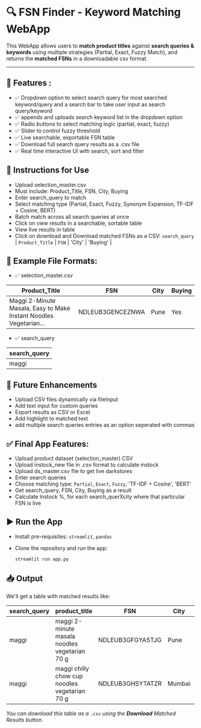 # 🔍 FSN Finder - Keyword Matching WebApp

This WebApp allows users to **match product titles** against **search queries & keywords** using multiple strategies (Partial, Exact, Fuzzy Match), and returns the **matched FSNs** in a downloadable csv format.

---

## 🎯 Features :

  - ✅ Dropdown option to select search query for most searched keyword/query and a search bar to take user input as search query/keyword
  - ✅ appends and uploads search keyword list in the dropdown option
  - ✅ Radio buttons to select matching logic (partial, exact, fuzzy)
  - ✅ Slider to control fuzzy threshold
  - ✅ Live searchable, exportable FSN table
  - ✅ Download full search query results as a .csv file
  - ✅ Real time interactive UI with search, sort and filter

## 📝 Instructions for Use

- Upload selection_master.csv
- Must include: Product_Title, FSN, City, Buying
- Enter search_query to match
- Select matching type (Partial, Exact, Fuzzy, Synonym Expansion, TF-IDF + Cosine, BERT)
- Batch match across all search queries at once
- Click on view results in a searchable, sortable table
- View live results in table
- Click on download and Download matched FSNs as a CSV: `search_query` | `Product_Title` | `FSN` | 'City' | 'Buying' |

## 📁 Example File Formats:

- ✅ selection_master.csv

| Product_Title |	FSN | City | Buying |
| ---------| ------|-------| --------|
| Maggi 2-Minute Masala, Easy to Make Instant Noodles Vegetarian... |	NDLEUB3GENCEZNWA | Pune | Yes

- ✅ search_query

| search_query|
| -----|
| maggi |

## 🔄 Future Enhancements

- Upload CSV files dynamically via fileInput
- Add text input for custom queries
- Export results as CSV or Excel
- Add highlight to matched text
- add multiple search queries entries as an option seperated with commas

## ✅ Final App Features:

- Upload product dataset (selection_master) CSV
- Upload instock_new file in .csv format to calculate instock
- Upload ds_master.csv file to get live darkstores
- Enter search queries 
- Choose matching type: `Partial`, `Exact`, `Fuzzy`, 'TF-IDF + Cosine', 'BERT'
- Get search_query, FSN, City, Buying as a result
- Calculate Instock %, for each search_querXcity where that particular FSN is live 

## ▶️ Run the App

- Install pre-requisites: `streamlit`, `pandas`
- Clone the repository and run the app:

    ```python
    streamlit run app.py
    ```
## 📥 Output

We'll get a table with matched results like:

| search_query |	product_title |	FSN | City | Buying |
| ----------| ----------------| ---------| -----|-----|
| maggi	| maggi 2-minute masala noodles vegetarian 70 g	| NDLEUB3GFGYA5TJG | Pune | Yes
| maggi	| maggi chilly chow cup noodles vegetarian 70 g	| NDLEUB3GHSYTATZR | Mumbai | Yes

*You can download this table as a `.csv` using the **Download** Matched Results button.*


